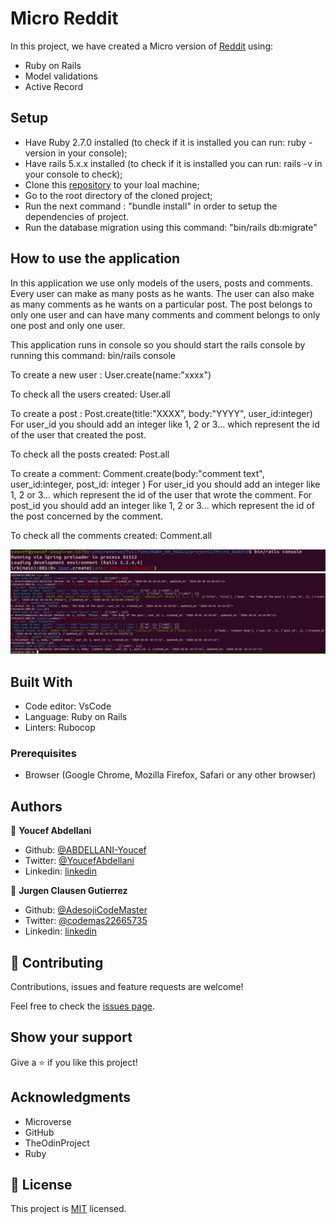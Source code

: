 # Micro Reddit

In this project, we have created a Micro version of [Reddit](https://www.reddit.com/) using:

- Ruby on Rails
- Model validations
- Active Record

## Setup

- Have Ruby 2.7.0 installed (to check if it is installed you can run: ruby -version in your console);
- Have rails 5.x.x installed (to check if it is installed you can run: rails -v in your console to check);
- Clone this [repository](https://github.com/ABDELLANI-Youcef/Micro_Reddit) to your loal machine;
- Go to the root directory of the cloned project;
- Run the next command : "bundle install" in order to setup the dependencies of project.
- Run the database migration using this command: "bin/rails db:migrate"

## How to use the application

In this application we use only models of the users, posts and comments. Every user can make as many posts as he wants. The user can also make as many comments as he wants on a particular post. The post belongs to only one user and can have many comments and comment belongs to only one post and only one user.

This application runs in console so you should start the rails console by running this command: bin/rails console

To create a new user :
User.create(name:"xxxx")

To check all the users created:
User.all

To create a post :
Post.create(title:"XXXX", body:"YYYY", user_id:integer)
For user_id you should add an integer like 1, 2 or 3... which represent the id of the user that created the post.

To check all the posts created:
Post.all

To create a comment:
Comment.create(body:"comment text", user_id:integer, post_id: integer )
For user_id you should add an integer like 1, 2 or 3... which represent the id of the user that wrote the comment.
For post_id you should add an integer like 1, 2 or 3... which represent the id of the post concerned by the comment.

To check all the comments created:
Comment.all

![screenshot1](app/assets/images/screenshot1.png)
![screenshot2](app/assets/images/screenshot2.png)

## Built With

- Code editor: VsCode
- Language: Ruby on Rails
- Linters: Rubocop



### Prerequisites

- Browser (Google Chrome, Mozilla Firefox, Safari or any other browser)


## Authors

👤 **Youcef Abdellani**

- Github: [@ABDELLANI-Youcef](https://github.com/ABDELLANI-Youcef)
- Twitter: [@YoucefAbdellani](https://twitter.com/YoucefAbdellani)
- Linkedin: [linkedin](https://www.linkedin.com/in/youcef-abdellani/) 

👤 **Jurgen Clausen Gutierrez**

- Github: [@AdesojiCodeMaster](https://github.com/AdesojiCodeMaster)
- Twitter: [@codemas22665735](https://twitter.com/codemas22665735)
- Linkedin: [linkedin](https://www.linkedin.com/in/adesoji-adewumi-7752aba5) 

## 🤝 Contributing

Contributions, issues and feature requests are welcome!

Feel free to check the [issues page](https://github.com/ABDELLANI-Youcef/Micro_Reddit.git).

## Show your support

Give a ⭐️ if you like this project!

## Acknowledgments

- Microverse
- GitHub
- TheOdinProject
- Ruby

## 📝 License

This project is [MIT](lic.url) licensed.
